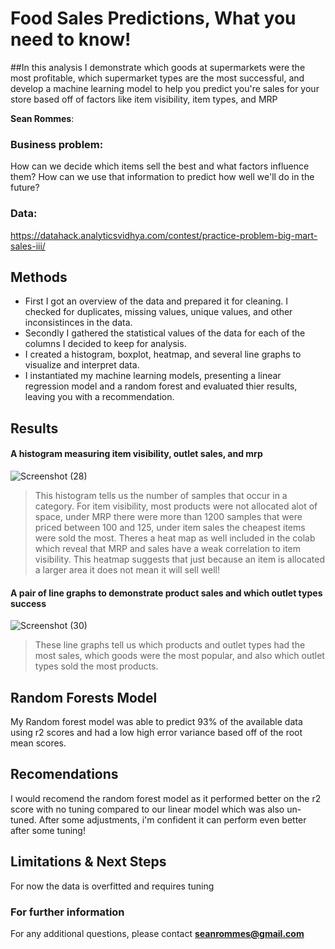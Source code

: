 # Food Sales Predictions, What you need to know!
##In this analysis I demonstrate which goods at supermarkets were the most profitable, which supermarket types are the most successful, and develop a machine learning model to help you predict you're sales for your store based off of factors like item visibility, item types, and MRP

**Sean Rommes**: 

### Business problem:

How can we decide which items sell the best and what factors influence them? How can we use that information to predict how well we'll do in the future?


### Data:
https://datahack.analyticsvidhya.com/contest/practice-problem-big-mart-sales-iii/


## Methods
- First I got an overview of the data and prepared it for cleaning. I checked for duplicates, missing values, unique values, and other inconsistinces in the data.
- Secondly I gathered the statistical values of the data for each of the columns I decided to keep for analysis.
- I created a histogram, boxplot, heatmap, and several line graphs to visualize and interpret data.
- I instantiated my machine learning models, presenting a linear regression model and a random forest and evaluated thier results, leaving you with a recommendation.

## Results

#### A histogram measuring item visibility, outlet sales, and mrp
![Screenshot (28)](https://user-images.githubusercontent.com/107956865/181852486-fd5b30d2-3551-4eae-8138-b884c44594c0.png)


> This histogram tells us the number of samples that occur in a category. For item visibility, most products were not allocated alot of space, under MRP there were more than 1200 samples that were priced between 100 and 125, under item sales the cheapest items were sold the most. Theres a heat map as well included in the colab  which reveal that MRP and sales have a weak correlation to item visibility. This heatmap suggests that just because an item is allocated a larger area it does not mean it will sell well!

#### A pair of line graphs to demonstrate product sales and which outlet types success
![Screenshot (30)](https://user-images.githubusercontent.com/107956865/181852992-95bdb0d2-34a3-4df5-8f78-503475c47b64.png)

> These line graphs tell us which products and outlet types had the most sales, which goods were the most popular, and also which outlet types sold the most products.
## Random Forests Model

My Random forest model was able to predict 93% of the available data using r2 scores and had a low high error variance based off of the root mean scores. 

## Recomendations
I would recomend the random forest model as it performed better on the r2 score with no tuning compared to our linear model which was also un-tuned. After some adjustments, i'm confident it can perform even better after some tuning!

## Limitations & Next Steps

For now the data is overfitted and requires tuning 


### For further information


For any additional questions, please contact **seanrommes@gmail.com**
